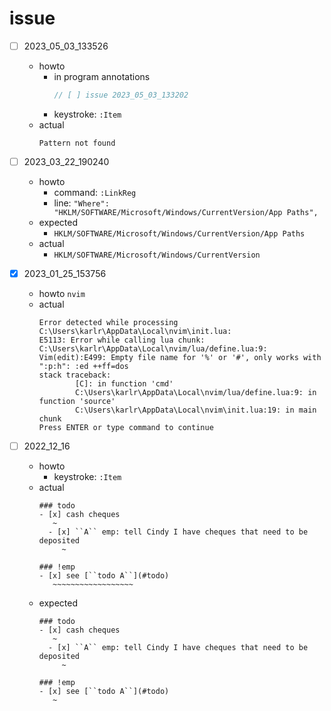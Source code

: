 # issue

- [ ] 2023_05_03_133526
  - howto
    - in program annotations
      ```cpp
      // [ ] issue 2023_05_03_133202
      ```
    - keystroke: ``:Item``
  - actual
    ```
    Pattern not found
    ```

- [ ] 2023_03_22_190240
  - howto
    - command: ``:LinkReg``
    - line: ``"Where": "HKLM/SOFTWARE/Microsoft/Windows/CurrentVersion/App Paths",``
  - expected
    - ``HKLM/SOFTWARE/Microsoft/Windows/CurrentVersion/App Paths``
  - actual
    - ``HKLM/SOFTWARE/Microsoft/Windows/CurrentVersion``

- [x] 2023_01_25_153756
  - howto
    ``nvim``
  - actual
    ```
    Error detected while processing C:\Users\karlr\AppData\Local\nvim\init.lua:
    E5113: Error while calling lua chunk: C:\Users\karlr\AppData\Local\nvim/lua/define.lua:9: Vim(edit):E499: Empty file name for '%' or '#', only works with ":p:h": :ed ++ff=dos
    stack traceback:
            [C]: in function 'cmd'
            C:\Users\karlr\AppData\Local\nvim/lua/define.lua:9: in function 'source'
            C:\Users\karlr\AppData\Local\nvim\init.lua:19: in main chunk
    Press ENTER or type command to continue
    ```

- [ ] 2022_12_16
  - howto
    - keystroke: ``:Item``
  - actual
    ```
    ### todo
    - [x] cash cheques
       ~
      - [x] ``A`` emp: tell Cindy I have cheques that need to be deposited
         ~

    ### !emp
    - [x] see [``todo A``](#todo)
       ~~~~~~~~~~~~~~~~~~
    ```
  - expected
    ```
    ### todo
    - [x] cash cheques
       ~
      - [x] ``A`` emp: tell Cindy I have cheques that need to be deposited
         ~

    ### !emp
    - [x] see [``todo A``](#todo)
       ~
    ```

